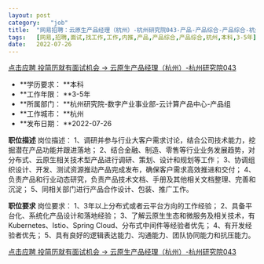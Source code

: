 ```yaml
---
layout:	post
category:	"job"
title:	"网易招聘：云原生产品经理（杭州）-杭州研究院043-产品-产品综合-产品综合-杭州本科3-5年"
tags:	[网易,招聘,面试,找工作,工作,内推,产品,产品综合,产品综合,杭州,本科,3-5年]
date:	2022-07-26
---
```


[点击应聘 投简历就有面试机会 -> 云原生产品经理（杭州）-杭州研究院043](http://mobile.bole.netease.com/bole/boleDetail?id=19611&employeeId=346f03c3cda5f04c&key=all)



- **学历要求： **本科
- **工作年限： **3-5年
- **所属部门： **杭州研究院-数字产业事业部-云计算产品中心-产品组
- **工作城市： **杭州
- **发布日期： **2022-07-26



**职位描述**
岗位描述： 
1、调研并参与行业大客户需求讨论，结合公司技术能力，挖掘潜在产品功能并跟进落地； 
2、结合金融、制造、零售等行业业务发展趋势，对分布式、云原生相关技术型产品进行调研、策划、设计和规划等工作； 
3、协调组织设计、开发、测试资源推动产品完成发布，确保客户需求高效推进和交付； 
4、负责产品和行业动态研究，负责产品技术文档、手册及其他相关文档整理、完善和沉淀； 
5、同相关部门进行产品合作设计、包装、推广工作。





**职位要求**
岗位要求： 
1、3年以上分布式或者云平台方向的工作经验； 
2、具备平台化、系统化产品设计和落地经验； 
3、了解云原生生态和微服务及相关技术，有Kubernetes、Istio、Spring Cloud、分布式中间件等经验者优先； 
4、有开发经验者优先； 
5、具有良好的逻辑表达能力、沟通能力、团队协同能力和抗压能力。




[点击应聘 投简历就有面试机会 -> 云原生产品经理（杭州）-杭州研究院043](http://mobile.bole.netease.com/bole/boleDetail?id=19611&employeeId=346f03c3cda5f04c&key=all)